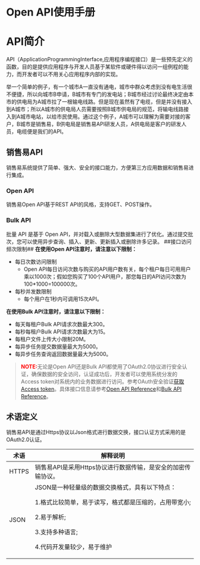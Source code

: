 # Open API使用手册
# API简介 #
API（ApplicationProgrammingInterface,应用程序编程接口）是一些预先定义的函数，目的是提供应用程序与开发人员基于某软件或硬件得以访问一组例程的能力，而开发者可以不用关心应用程序内部的实现。

举一个简单的例子，有一个城市A一直没有通电，城市中群众考虑到没有电生活很不便捷，所以向城市B申请，B城市有专门的发电站；B城市经过讨论最终决定由本市的供电局为A城市拉了一根输电线路。但是现在虽然有了电缆，但是并没有接入到A城市；所以A城市的供电局人员需要按照B城市供电局的规范，将输电线路接入到A城市电站，以给市民使用。通过这个例子，A城市可以理解为需要对接的客户，B城市是销售易，B供电局是销售易API研发人员，A供电局是客户的研发人员，电缆便是我们的API。
## 销售易API ##
销售易系统提供了简单、强大、安全的接口能力，方便第三方应用数据和销售易进行集成。
### Open API ###
销售易Open API基于REST API的风格，支持GET、POST操作。
### Bulk API ###
批量 API 是基于 Open API，并对载入或删除大型数据集进行了优化。通过提交批次，您可以使用异步查询、插入、更新、更新插入或删除许多记录。
##接口访问频次限制##
**在使用Open API注意时，请注意以下限制：**

* 每日次数访问限制
  * Open API每日访问次数与购买的API用户数有关，每个租户每日可用用户乘以1000次；假如您购买了100个API用户，那您每日的API访问次数为100*1000=100000次。
* 每秒并发数限制
  *  每个用户在1秒内可调用15次API。

**在使用Bulk API注意时，请注意以下限制：**

* 每天每租户Bulk API请求次数最大300。
* 每秒每租户Bulk API请求次数最大为15。
* 每租户文件上传大小限制20M。
* 每异步任务提交数据量最大为5000。
* 每异步任务查询返回数据量最大为5000。
><b style="color:red">NOTE:</b>无论是Open API还是Bulk API都使用了OAuth2.0协议进行安全认证，确保数据的安全访问，认证成功后，开发者可以使用系统分发的Access token对系统内的业务数据进行访问。参考OAuth安全验证[获取Access token]()。具体接口信息请参考[Open API Reference]()和[Bulk API Reference]()。

## 术语定义 ##

销售易API是通过Https协议以Json格式进行数据交换，接口认证方式采用的是OAuth2.0认证。

|术语|解释说明|
|-|-|
|HTTPS|销售易API是采用Https协议进行数据传输，是安全的加密传输协议。|
|JSON|JSON是一种轻量级的数据交换格式，具有以下特点：<p> 1.格式比较简单，易于读写，格式都是压缩的，占用带宽小;<p>2.易于解析;<p>3.支持多种语言;<p>4.代码开发量较少，易于维护|


